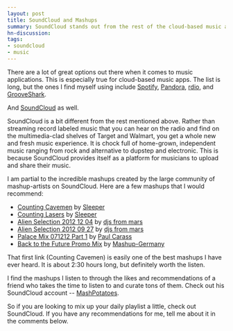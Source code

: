 ```yaml
---
layout: post
title: SoundCloud and Mashups
summary: SoundCloud stands out from the rest of the cloud-based music apps and it is loaded with great mashups.
hn-discussion:
tags:
- soundcloud
- music
---
```


There are a lot of great options out there when it comes to music applications.
This is especially true for cloud-based music apps. The list is long, but the
ones I find myself using include
[Spotify](http://www.spotify.com),
[Pandora](http://www.pandora.com/),
[rdio](http://www.rdio.com/), and
[GrooveShark](http://grooveshark.com/).

And [SoundCloud](https://soundcloud.com) as well.

SoundCloud is a bit different from the rest mentioned above. Rather than
streaming record labeled music that you can hear on the radio and find on
the multimedia-clad shelves of Target and Walmart, you get a whole new and
fresh music experience. It is chock full of home-grown, independent music
ranging from rock and alternative to dupstep and electronic. This is because
SoundCloud provides itself as a platform for musicians to upload and share
their music.

I am partial to the incredible mashups created by the large community of
mashup-artists on SoundCloud. Here are a few mashups that I would
recommend:

- [Counting Cavemen](https://soundcloud.com/djsleeper/sets/counting-cavemen/)
by [Sleeper](https://soundcloud.com/djsleeper)
- [Counting Lasers](https://soundcloud.com/djsleeper/dj-sleeper-counting-lazers)
by [Sleeper](https://soundcloud.com/djsleeper)
- [Alien Selection 2012 12 04](https://soundcloud.com/djsfrommars/2012-12-04-1)
by [djs from mars](https://soundcloud.com/djsfrommars)
- [Alien Selection 2012 09 27](https://soundcloud.com/djsfrommars/djs-from-mars-alien-5)
by [djs from mars](https://soundcloud.com/djsfrommars)
- [Palace Mix 071212 Part 1](https://soundcloud.com/paulcarass/palace-mix-071212-part-1)
by [Paul Carass](https://soundcloud.com/paulcarass)
- [Back to the Future Promo Mix](https://soundcloud.com/mashupgermany/mashup-germany-back-to-the-1)
by [Mashup-Germany](https://soundcloud.com/mashupgermany)

That first link (Counting Cavemen) is easily one of the best mashups I have
ever heard. It is about 2:30 hours long, but definitely worth the listen.

I find the mashups I listen to through the likes and recommendations of a
friend who takes the time to listen to and curate tons of them. Check out
his SoundCloud account -- [MashPotatoes](https://soundcloud.com/mashpotatoemusic).

So if you are looking to mix up your daily playlist a little, check out
SoundCloud. If you have any recommendations for me, tell me about it in the
comments below.
